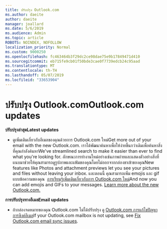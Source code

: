 ```yaml
---
title: ปรับปรุง Outlook.com
ms.author: daeite
author: daeite
manager: joallard
ms.date: 5/6/2019
ms.audience: Admin
ms.topic: article
ROBOTS: NOINDEX, NOFOLLOW
localization_priority: Normal
ms.custom: 9000250
ms.openlocfilehash: fc463464b3f29dc2ce98dae75e9b17849471d410
ms.sourcegitcommit: eb715fe9cb01f50bde3cae0f7739edcb24c95aad
ms.translationtype: MT
ms.contentlocale: th-TH
ms.lasthandoff: 05/07/2019
ms.locfileid: "33653904"
---
```

# <a name="outlookcom-updates"></a><span data-ttu-id="2362a-102">ปรับปรุง Outlook.com</span><span class="sxs-lookup"><span data-stu-id="2362a-102">Outlook.com updates</span></span>

<span data-ttu-id="2362a-103">**ปรับปรุงล่าสุด**</span><span class="sxs-lookup"><span data-stu-id="2362a-103">**Latest updates**</span></span>

- <span data-ttu-id="2362a-104">ดูเพิ่มเติมเกี่ยวกับอีเมลของคุณด้วยการ Outlook.com ใหม่</span><span class="sxs-lookup"><span data-stu-id="2362a-104">Get more out of your email with the new Outlook.com.</span></span> <span data-ttu-id="2362a-105">เราได้พัฒนาค้นหาเพื่อให้ง่ายขึ้นกว่าเดิมเพื่อค้นหาสิ่งที่คุณกำลังค้นหา</span><span class="sxs-lookup"><span data-stu-id="2362a-105">We've streamlined search to make it easier than ever to find what you're looking for.</span></span> <span data-ttu-id="2362a-106">ลักษณะการทำงานใหม่อย่างเช่นภาพถ่ายและแสดงตัวอย่างสิ่งที่แนบมาช่วยให้คุณสามารถดูรูปภาพและแฟ้มของคุณโดยไม่ออกจากกล่องขาเข้าของคุณ</span><span class="sxs-lookup"><span data-stu-id="2362a-106">New features like Photos and attachment previews let you see your pictures and files without leaving your inbox.</span></span> <span data-ttu-id="2362a-107">และตอนนี้ คุณสามารถเพิ่ม emojis และ gif แบบข้อความของคุณ  [การเรียนรู้เพิ่มเติมเกี่ยวกับการ Outlook.com ใหม่](https://support.office.com/article/40676ad0-c831-45ac-a023-5be633be798d)</span><span class="sxs-lookup"><span data-stu-id="2362a-107">And now you can add emojis and GIFs to your messages. [Learn more about the new Outlook.com.](https://support.office.com/article/40676ad0-c831-45ac-a023-5be633be798d)</span></span>

<span data-ttu-id="2362a-108">**การปรับปรุงทางอีเมล**</span><span class="sxs-lookup"><span data-stu-id="2362a-108">**Email updates**</span></span>

- <span data-ttu-id="2362a-109">ถ้ากล่องจดหมายของคุณ Outlook.com ไม่ได้ปรับปรุง ดู [Outlook.com การแก้ไขปัญหาการซิงค์อีเมล](https://support.office.com/article/d39e3341-8d79-4bf1-b3c7-ded602233642)</span><span class="sxs-lookup"><span data-stu-id="2362a-109">If your Outlook.com mailbox is not updating, see [Fix Outlook.com email sync issues](https://support.office.com/article/d39e3341-8d79-4bf1-b3c7-ded602233642).</span></span>